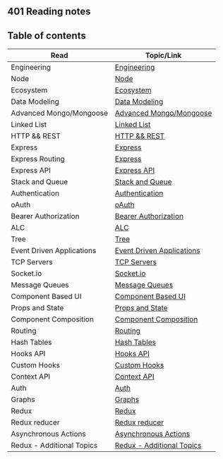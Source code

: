 ## 401 Reading notes

## Table of contents

| Read    | Topic/Link |
|---------|-----|
| Engineering  | [Engineering](https://waleedafifi-401-advanced-javascript.github.io/401-reading/engineering)  |
| Node| [Node](https://waleedafifi-401-advanced-javascript.github.io/401-reading/node)            |
| Ecosystem| [Ecosystem](https://waleedafifi-401-advanced-javascript.github.io/401-reading/ecosystem)            |
| Data Modeling| [Data Modeling](https://waleedafifi-401-advanced-javascript.github.io/401-reading/data-modeling)            |
| Advanced Mongo/Mongoose| [Advanced Mongo/Mongoose](https://waleedafifi-401-advanced-javascript.github.io/401-reading/class-04)            |
| Linked List| [Linked List](https://waleedafifi-401-advanced-javascript.github.io/401-reading/linkedlist)            |
| HTTP && REST| [HTTP && REST](https://waleedafifi-401-advanced-javascript.github.io/401-reading/http-rest)            |
| Express| [Express](https://waleedafifi-401-advanced-javascript.github.io/401-reading/express)            |
| Express Routing| [Express](https://waleedafifi-401-advanced-javascript.github.io/401-reading/express-routing)            |
| Express API| [Express API](https://waleedafifi-401-advanced-javascript.github.io/401-reading/express-api)            |
| Stack and Queue| [Stack and Queue](https://waleedafifi-401-advanced-javascript.github.io/401-reading/stack-queue)            |
| Authentication| [Authentication](https://waleedafifi-401-advanced-javascript.github.io/401-reading/authentication)            |
| oAuth| [oAuth](https://waleedafifi-401-advanced-javascript.github.io/401-reading/oAuth)            |
| Bearer Authorization| [Bearer Authorization](https://waleedafifi-401-advanced-javascript.github.io/401-reading/bearer-authorization)            |
| ALC| [ALC](https://waleedafifi-401-advanced-javascript.github.io/401-reading/alc)            |
| Tree| [Tree](https://waleedafifi-401-advanced-javascript.github.io/401-reading/tree)            |
| Event Driven Applications| [Event Driven Applications](https://waleedafifi-401-advanced-javascript.github.io/401-reading/event-driven-applications)            |
| TCP Servers| [TCP Servers](https://waleedafifi-401-advanced-javascript.github.io/401-reading/tcp-server)            |
| Socket.io| [Socket.io](https://waleedafifi-401-advanced-javascript.github.io/401-reading/socket.io)            |
| Message Queues| [Message Queues](https://waleedafifi-401-advanced-javascript.github.io/401-reading/message-queues)            |
| Component Based UI| [Component Based UI](https://waleedafifi-401-advanced-javascript.github.io/401-reading/ui)            |
| Props and State| [Props and State](https://waleedafifi-401-advanced-javascript.github.io/401-reading/props)            |
| Component Composition| [Component Composition](https://waleedafifi-401-advanced-javascript.github.io/401-reading/component-composition)            |
| Routing| [Routing](https://waleedafifi-401-advanced-javascript.github.io/401-reading/routing)            |
| Hash Tables| [Hash Tables](https://waleedafifi-401-advanced-javascript.github.io/401-reading/hash-tables)            |
| Hooks API| [Hooks API](https://waleedafifi-401-advanced-javascript.github.io/401-reading/hooks)            |
| Custom Hooks| [Custom Hooks](https://waleedafifi-401-advanced-javascript.github.io/401-reading/custom-hooks)            |
| Context API| [Context API](https://waleedafifi-401-advanced-javascript.github.io/401-reading/context-api)            |
| Auth| [Auth](https://waleedafifi-401-advanced-javascript.github.io/401-reading/login)            |
| Graphs| [Graphs](https://waleedafifi-401-advanced-javascript.github.io/401-reading/graphs)            |
| Redux| [Redux](https://waleedafifi-401-advanced-javascript.github.io/401-reading/redux)            |
| Redux reducer| [Redux reducer](https://waleedafifi-401-advanced-javascript.github.io/401-reading/redux-reducer)            |
| Asynchronous Actions| [Asynchronous Actions](https://waleedafifi-401-advanced-javascript.github.io/401-reading/asynchronous-actions)            |
| Redux - Additional Topics| [Redux - Additional Topics](https://waleedafifi-401-advanced-javascript.github.io/401-reading/add-topic)            |

